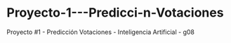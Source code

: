 # Proyecto-1---Predicci-n-Votaciones
Proyecto #1 - Predicción Votaciones - Inteligencia Artificial - g08
